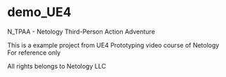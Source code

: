 # demo_UE4
N_TPAA - Netology Third-Person Action Adventure

This is a example project from UE4 Prototyping video course of Netology
For reference only

All rights belongs to Netology LLC